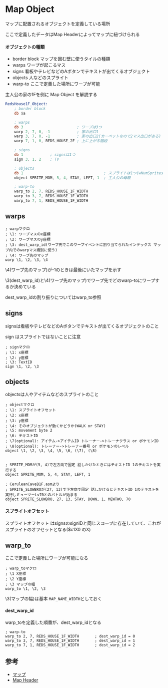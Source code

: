 # Map Object

マップに配置されるオブジェクトを定義している場所

ここで定義したデータはMap Headerによってマップに紐づけられる

#### オブジェクトの種類

- border block マップを囲む壁に使うタイルの種類
- warps ワープが起こるマス
- signs 看板やテレビなどのAボタンでテキストが出てくるオブジェクト
- objects 人などのスプライト
- warp-to ここで定義した場所にワープが可能

主人公の家の1Fを例に Map Object を解説する

```asm
RedsHouse1F_Object:
    ; border block
	db $a

    ; warps
	db 3                        ; ワープは3つ
	warp 2, 7, 0, -1            ; 家の出口1
	warp 3, 7, 0, -1            ; 家の出口2(カーペットなので2マス出口がある)
	warp 7, 1, 0, REDS_HOUSE_2F ; 上に上がる階段

    ; signs
	db 1            ; signsは1つ
	sign 3, 1, 2    ; TV

    ; objects
	db 1                                    ; スプライトは1つ(wNumSpritesにこれが入る)
	object SPRITE_MOM, 5, 4, STAY, LEFT, 1  ; 主人公の母親

	; warp-to
	warp_to 2, 7, REDS_HOUSE_1F_WIDTH
	warp_to 3, 7, REDS_HOUSE_1F_WIDTH
	warp_to 7, 1, REDS_HOUSE_1F_WIDTH
```

## warps

```
; warpマクロ
; \1: ワープマスのx座標
; \2: ワープマスのy座標
; \3: dest_warp_id(ワープ先でこのワープイベントに割り当てられたインデックス マップ内でのwarpマス識別に使う)
; \4: ワープ先のマップ
warp \1, \2, \3, \4
```

\4(ワープ先のマップ)が-1のときは最後にいたマップを示す

\3(dest_warp_id)と\4(ワープ先のマップ)でワープ先でどのwarp-toにワープするか決めている

dest_warp_idの割り振りについてはwarp_to参照

## signs

signsは看板やテレビなどのAボタンでテキストが出てくるオブジェクトのこと

sign はスプライトではないことに注意

```
; signマクロ  
; \1: x座標
; \2: y座標
; \3: TextID
sign \1, \2, \3
```

## objects

objectsは人やアイテムなどのスプライトのこと

```
; objectマクロ
; \1: スプライトオフセット
; \2: x座標
; \3: y座標
; \4: そのオブジェクトが動くかどうか(WALK or STAY)
; \5: movement byte 2
; \6: テキストID
; \7(optional): アイテム->アイテムID トレーナー->トレーナクラス or ポケモンID
; \8(optional): トレーナー->トレーナー番号 or ポケモンのレベル 
object \1, \2, \3, \4, \5, \6, (\7), (\8)


; SPRITE_MOMが(5, 4)で左方向で固定 話しかけたときにはテキストID 1のテキストを実行する
object SPRITE_MOM, 5, 4, STAY, LEFT, 1

; CeruleanCaveB1F.asmより
; SPRITE_SLOWBROが(27, 13)で下方向で固定 話しかけるとテキストID 1のテキストを実行しミューツーLv70とのバトルが始まる
object SPRITE_SLOWBRO, 27, 13, STAY, DOWN, 1, MEWTWO, 70
```

#### スプライトオフセット

スプライトオフセット はsignsのsignIDと同じスコープに存在していて、これがスプライトのオフセットとなる($c1X0 のX)

## warp_to

ここで定義した場所にワープが可能になる

```
; warp_toマクロ
; \1 X座標
; \2 Y座標  
; \3 マップの幅 
warp_to \1, \2, \3
```

\3(マップの幅)は基本 `MAP_NAME_WIDTH`としておく

#### dest_warp_id

warp_toを定義した順番が、dest_warp_idとなる

```
; warp-to
warp_to 2, 7, REDS_HOUSE_1F_WIDTH       ; dest_warp_id = 0
warp_to 3, 7, REDS_HOUSE_1F_WIDTH       ; dest_warp_id = 1
warp_to 7, 1, REDS_HOUSE_1F_WIDTH       ; dest_warp_id = 2
```

## 参考

- [マップ](./map/README.md)
- [Map Header](./map/map_header.md)
